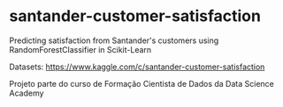 # santander-customer-satisfaction
Predicting satisfaction from Santander's customers using RandomForestClassifier in Scikit-Learn

Datasets: https://www.kaggle.com/c/santander-customer-satisfaction

Projeto parte do curso de Formação Cientista de Dados da Data Science Academy
